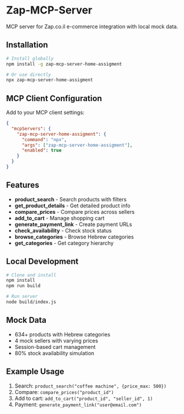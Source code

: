 # Zap-MCP-Server

MCP server for Zap.co.il e-commerce integration with local mock data.

## Installation

```bash
# Install globally
npm install -g zap-mcp-server-home-assigment

# Or use directly
npx zap-mcp-server-home-assigment
```

## MCP Client Configuration

Add to your MCP client settings:

```json
{
  "mcpServers": {
    "zap-mcp-server-home-assigment": {
      "command": "npx",
      "args": ["zap-mcp-server-home-assigment"],
      "enabled": true
    }
  }
}
```

## Features

- **product_search** - Search products with filters
- **get_product_details** - Get detailed product info
- **compare_prices** - Compare prices across sellers
- **add_to_cart** - Manage shopping cart
- **generate_payment_link** - Create payment URLs
- **check_availability** - Check stock status
- **browse_categories** - Browse Hebrew categories
- **get_categories** - Get category hierarchy

## Local Development

```bash
# Clone and install
npm install
npm run build

# Run server
node build/index.js
```

## Mock Data

- 634+ products with Hebrew categories
- 4 mock sellers with varying prices
- Session-based cart management
- 80% stock availability simulation

## Example Usage

1. Search: `product_search("coffee machine", {price_max: 500})`
2. Compare: `compare_prices("product_id")`
3. Add to cart: `add_to_cart("product_id", "seller_id", 1)`
4. Payment: `generate_payment_link("user@email.com")`